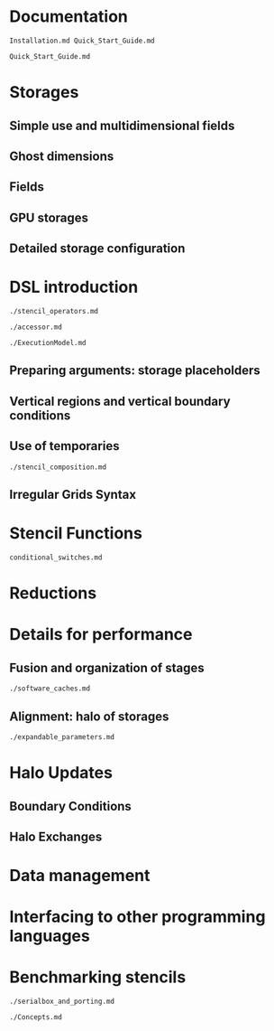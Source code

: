 # Documentation

```include
Installation.md Quick_Start_Guide.md
```

```include
Quick_Start_Guide.md
```

Storages
========

Simple use and multidimensional fields
--------------------------------------

Ghost dimensions
----------------

Fields
------

GPU storages
------------

Detailed storage configuration
------------------------------

DSL introduction
================

```include
./stencil_operators.md
```

```include
./accessor.md
```

```include
./ExecutionModel.md
```

Preparing arguments: storage placeholders
-----------------------------------------

Vertical regions and vertical boundary conditions
-------------------------------------------------

Use of temporaries
------------------

```include
./stencil_composition.md
```

Irregular Grids Syntax
----------------------

Stencil Functions
=================

```include
conditional_switches.md
```

Reductions
==========

Details for performance
=======================

Fusion and organization of stages
---------------------------------

```include
./software_caches.md
```

Alignment: halo of storages
---------------------------

```include
./expandable_parameters.md
```

Halo Updates
============

Boundary Conditions
-------------------

Halo Exchanges
--------------

Data management
===============

Interfacing to other programming languages
==========================================

Benchmarking stencils
=====================

```include
./serialbox_and_porting.md
```

```include
./Concepts.md
```
